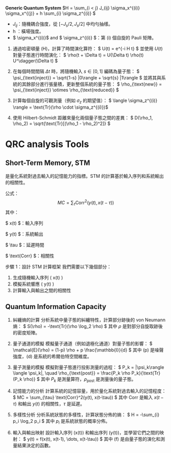 **Generic Quantum System** $H = \sum_{i < j} J_{ij} \sigma_x^{(i)} \sigma_x^{(j)} + h \sum_{i} \sigma_z^{(i)} $

- $J_{ij}$：隨機耦合強度，從 $[-J_s/2, J_s/2]$ 中均勻抽樣。
- h ：橫場強度。
- $ \sigma_x^{(i)}$ and $ \sigma_z^{(i)} $：第 (i) 個自旋的 Pauli 矩陣。

1. 通過哈密頓量 (H)，計算了時間演化算符： $ U(t) = e^{-i H t} $ 並使用 $U(t)$ 對量子態進行時間演化： $ \rho(t + \Delta t) = U(\Delta t) \rho(t) U^\dagger(\Delta t) $

2. 在每個時間間隔 $\Delta t$ 時，將隨機輸入 $s \in [0, 1]$ 編碼為量子態： $ \psi_{\text{inject}} = \sqrt{1-s} |0\rangle + \sqrt{s} |1\rangle $ 並將其與系統的其餘部分進行張量積，更新整個系統的量子態： $ \rho_{\text{new}} = \psi_{\text{inject}} \otimes \rho_{\text{reduced}} $

3. 計算每個自旋的可觀測量（例如 $\sigma_z$ 的期望值）： $ \langle \sigma_z^{(i)} \rangle = \text{Tr}(\rho \cdot \sigma_z^{(i)})$

4. 使用 Hilbert-Schmidt 距離來量化兩個量子態之間的差異： $ D(\rho_1, \rho_2) = \sqrt{\text{Tr}[(\rho_1 - \rho_2)^2]} $



# QRC analysis Tools

## Short-Term Memory, STM

是量化系統對過去輸入的記憶能力的指標。STM 的計算基於輸入序列和系統輸出的相關性。

公式： $$ MC = \sum_{\tau} \text{Corr}^2(y(t), x(t-\tau)) $$ 其中：

$ x(t) $：輸入序列

$ y(t) $：系統輸出

$ \tau $：延遲時間

$ \text{Corr} $：相關性

步驟 1：設計 STM 計算框架
我們需要以下幾個部分：

1. 生成隨機輸入序列 ( x(t) )
2. 模擬系統響應 ( y(t) )
3. 計算輸入與輸出之間的相關性

## Quantum Information Capacity

1. 糾纏熵的計算
分析系統中量子態的糾纏特性，計算部分跡後的 von Neumann 熵： $ S(\rho) = -\text{Tr}(\rho \log_2 \rho) $ 其中 $\rho$ 是對部分自旋取跡後的密度矩陣。

2. 量子通道的模擬
模擬量子通道（例如退極化通道）對量子態的影響： $ \mathcal{E}(\rho) = (1-p) \rho + p \frac{\mathbb{I}}{d} $ 其中 (p) 是噪聲強度，(d) 是系統的希爾伯特空間維度。

3. 量子測量的模擬
模擬對量子態進行投影測量的過程： $ P_k = |\psi_k\rangle \langle \psi_k|, \quad \rho_{\text{post}} = \frac{P_k \rho P_k}{\text{Tr}(P_k \rho)} $ 其中 $P_k$ 是測量算符，$\rho_{\text{post}}$ 是測量後的量子態。

4. 記憶能力的分析
計算系統的記憶容量，用於量化系統對過去輸入的記憶程度： $ MC = \sum_{\tau} \text{Corr}^2(y(t), x(t-\tau)) $ 其中 $\text{Corr}$ 是輸入 $x(t-\tau)$ 和輸出 $y(t)$ 的相關性，$\tau$ 是延遲。

5. 多樣性分析
分析系統狀態的多樣性，計算狀態分佈的熵： $ H = -\sum_{i} p_i \log_2 p_i $ 其中 $p_i$ 是系統狀態的概率分佈。

6. 輸入與輸出映射
設計輸入序列 (x(t)) 和輸出序列 (y(t))，並學習它們之間的映射： $ y(t) = f(x(t), x(t-1), \dots, x(t-\tau)) $ 其中 (f) 是由量子態的演化和測量結果決定的函數。
